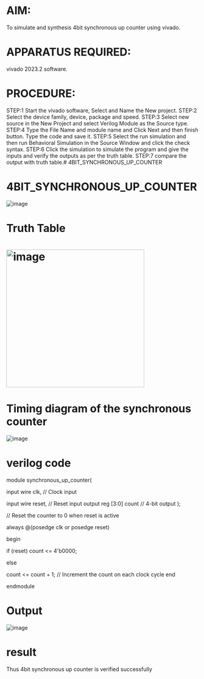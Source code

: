 # AIM:
To simulate and synthesis 4bit synchronous up counter using vivado.

# APPARATUS REQUIRED:
vivado 2023.2 software.

# PROCEDURE:
STEP:1 Start the vivado software, Select and Name the New project. STEP:2 Select the device family, device, package and speed. STEP:3 Select new source in the New Project and select Verilog Module as the Source type. STEP:4 Type the File Name and module name and Click Next and then finish button. Type the code and save it. STEP:5 Select the run simulation and then run Behavioral Simulation in the Source Window and click the check syntax. STEP:6 Click the simulation to simulate the program and give the inputs and verify the outputs as per the truth table. STEP:7 compare the output with truth table.# 4BIT_SYNCHRONOUS_UP_COUNTER
# 4BIT_SYNCHRONOUS_UP_COUNTER
![image](https://github.com/RESMIRNAIR/4BIT_SYNCHRONOUS_UP_COUNTER/assets/154305926/4d676d34-2f12-420a-9c55-befa279f5ec0)
# Truth Table
# <img width="362" alt="image" src="https://github.com/RESMIRNAIR/4BIT_SYNCHRONOUS_UP_COUNTER/assets/154305926/2be84c5a-099f-4418-8d0b-ace34f734342">
# Timing diagram of the synchronous counter
![image](https://github.com/RESMIRNAIR/4BIT_SYNCHRONOUS_UP_COUNTER/assets/154305926/62c47758-b0a4-4fe0-842f-5c4245a88ff2)
# verilog code
module synchronous_up_counter(

input wire clk, // Clock input

input wire reset, // Reset input output reg [3:0] count // 4-bit output );

// Reset the counter to 0 when reset is active

always @(posedge clk or posedge reset)

begin

if (reset) count <= 4'b0000;

else

count <= count + 1; // Increment the count on each clock cycle
end

endmodule
# Output
![image](https://github.com/Kboomi/4BIT_SYNCHRONOUS_UP_COUNTER/assets/164855485/100d8372-3299-40f3-a5d7-7cbb8ebf90db)
# result
Thus 4bit synchronous up counter is verified successfully

